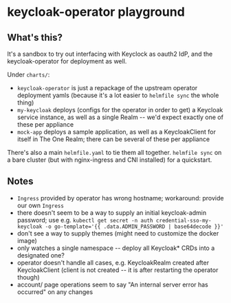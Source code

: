 # keycloak-operator playground

## What's this?

It's a sandbox to try out interfacing with Keyclock as oauth2 IdP, and
the keycloak-operator for deployment as well.

Under `charts/`:
* `keycloak-operator` is just a repackage of the upstream operator
  deployment yamls (because it's a lot easier to `helmfile sync` the whole
  thing)
* `my-keycloak` deploys (configs for the operator in order to get) a Keycloak
  service instance, as well as a single Realm -- we'd expect exactly one
  of these per appliance
* `mock-app` deploys a sample application, as well as a KeycloakClient for
  itself in The One Realm; there can be several of these per appliance

There's also a main `helmfile.yaml` to tie them all together.  `helmfile sync`
on a bare cluster (but with nginx-ingress and CNI installed) for a quickstart.

## Notes

* `Ingress` provided by operator has wrong hostname; workaround: provide our own `Ingress`
* there doesn't seem to be a way to supply an initial keycloak-admin password;  use e.g.
  `kubectl get secret -n auth credential-sso-my-keycloak -o go-template='{{ .data.ADMIN_PASSWORD | base64decode }}'`
* don't see a way to supply themes (might need to customize the docker image)
* only watches a single namespace -- deploy all Keycloak* CRDs into a designated one?
* operator doesn't handle all cases, e.g. KeycloakRealm created after KeycloakClient
  (client is not created -- it is after restarting the operator though)
* account/ page operations seem to say "An internal server error has occurred" on any changes
